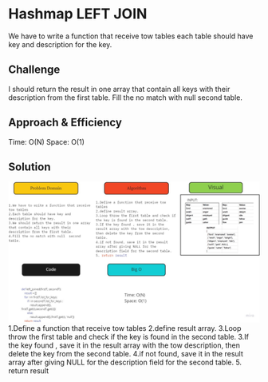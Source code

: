 # Hashmap LEFT JOIN
We have to write a function that receive tow tables each table should have key and description for the key.
## Challenge
I should return the result in one array that contain all keys with their description from the first table.
Fill the no match with null  second table.
## Approach & Efficiency
Time: O(N)
Space: O(1)
## Solution
![](../../../img/33.jpg)
1.Define a function that receive tow tables
2.define result array.
3.Loop throw the first table and check if the key is found in the second table.
3.If the key found , save it in the result array with the tow description, then delete the key from the second table.
4.if not found, save it in the result array after giving NULL for the description field for the second table.
5. return result